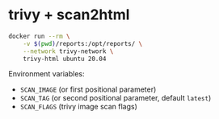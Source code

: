 # trivy + scan2html

```bash
docker run --rm \
    -v $(pwd)/reports:/opt/reports/ \
    --network trivy-network \
    trivy-html ubuntu 20.04
```

Environment variables:

* `SCAN_IMAGE` (or first positional parameter)
* `SCAN_TAG` (or second positional parameter, default `latest`)
* `SCAN_FLAGS` (trivy image scan flags)
